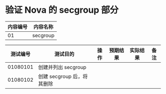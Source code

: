 # 验证 Nova 的 secgroup 部分

|内容编号|内容名称|
|--------|--------|
|01|secgroup|


|测试编号|测试目的|操作|预期结果|实际结果|备注|
|--------|--------|----|--------|--------|----|
|01080101|创建并列出 secgroup|||||
|01080102|创建 secgroup 后，将其删除|||||
